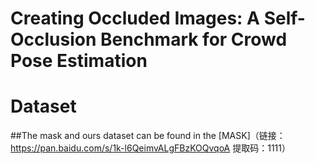 # Creating Occluded Images: A Self-Occlusion Benchmark for Crowd Pose Estimation
# Dataset
##The mask and ours dataset can be found in the [MASK]（链接：https://pan.baidu.com/s/1k-l6QeimvALgFBzKOQvqoA 
提取码：1111）
